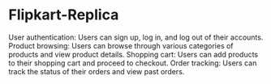 # Flipkart-Replica
User authentication: Users can sign up, log in, and log out of their accounts. Product browsing: Users can browse through various categories of products and view product details. Shopping cart: Users can add products to their shopping cart and proceed to checkout. Order tracking: Users can track the status of their orders and view past orders.
